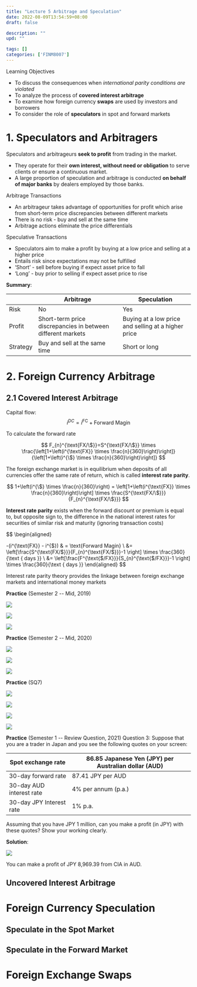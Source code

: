 ```yaml
---
title: "Lecture 5 Arbitrage and Speculation"
date: 2022-08-09T13:54:59+08:00
draft: false

description: ""
upd: ""

tags: []
categories: ['FINM8007']
---
```


Learning Objectives

- To discuss the consequences when *international parity conditions are violated*
- To analyze the process of **covered interest arbitrage**
- To examine how foreign currency **swaps** are used by investors and borrowers
- To consider the role of **speculators** in spot and forward markets

<!--more-->

# 1. Speculators and Arbitragers

Speculators and arbitrageurs **seek to profit** from trading in the market.

- They operate for their **own interest, without need or obligation** to serve clients or ensure a continuous market.
- A large proportion of speculation and arbitrage is conducted **on behalf of major banks** by dealers employed by those banks.

Arbitrage Transactions

- An arbitrageur takes advantage of opportunities for profit which arise from short-term price discrepancies between different markets
- There is no risk - buy and sell at the same time
- Arbitrage actions eliminate the price differentials

Speculative Transactions

- Speculators aim to make a profit by buying at a low price and selling at a higher price
- Entails risk since expectations may not be fulfilled
- ‘Short’ - sell before buying if expect asset price to fall
- ‘Long’ - buy prior to selling if expect asset price to rise

**Summary**:

|          | Arbitrage                                                   | Speculation                                         |
| -------- | ----------------------------------------------------------- | --------------------------------------------------- |
| Risk     | No                                                          | Yes                                                 |
| Profit   | Short-term price discrepancies in between different markets | Buying at a low price and selling at a higher price |
| Strategy | Buy and sell at the same time                               | Short or long                                       |


# 2. Foreign Currency Arbitrage

## 2.1 Covered Interest Arbitrage

Capital flow:
$$
i^{DC} = i^{\text{FC}} + \text{Forward Magin}
$$

To calculate the forward rate

$$
F_{n}^{\text{FX/\$}}=S^{\text{FX/\$}} \times \frac{\left[1+\left(i^{\text{FX}} \times \frac{n}{360}\right)\right]}{\left[1+\left(i^{\$} \times \frac{n}{360}\right)\right]}
$$

The foreign exchange market is in equilibrium when deposits of all currencies offer the same rate of return, which is called **interest rate parity**.

$$
1+\left(i^{\$} \times \frac{n}{360}\right) = \left[1+\left(i^{\text{FX}} \times \frac{n}{360}\right)\right] \times \frac{S^{\text{FX/\$}}}{F_{n}^{\text{FX/\$}}}
$$



**Interest rate parity** exists when the forward discount or premium is equal to, but opposite sign to, the difference in the national interest rates for securities of similar risk and maturity (ignoring transaction costs)

$$
\begin{aligned}

-(i^{\text{FX}} - i^{\$}) & =   \text{Forward Magin} 
\\
&=  \left[\frac{S^{\text{FX/\$}}}{F_{n}^{\text{FX/\$}}}-1 \right] \times \frac{360}{\text { days }} \\
&=  \left[\frac{F^{\text{\$/FX}}}{S_{n}^{\text{\$/FX}}}-1 \right] \times \frac{360}{\text { days }}
\end{aligned}
$$


Interest rate parity theory provides the linkage between foreign exchange markets and international money markets

**Practice** (Semester 2 -- Mid, 2019)

![](img/L5ArbitrageandSpeculation.en_2022-08-09-17-09-53.png)

![](img/L5ArbitrageandSpeculation.en_2022-08-09-17-10-51.png)

![](img/L5ArbitrageandSpeculation.en_2022-08-09-17-11-04.png)


**Practice** (Semester 2 -- Mid, 2020)

![](img/L5ArbitrageandSpeculation.en_2022-08-09-17-25-23.png)

![](img/L5ArbitrageandSpeculation.en_2022-08-09-17-26-35.png)

![](img/L5ArbitrageandSpeculation.en_2022-08-09-17-27-32.png)

**Practice** (SQ7)

![](img/L5ArbitrageandSpeculation.en_2022-08-09-18-38-30.png)

![](img/L5ArbitrageandSpeculation.en_2022-08-09-18-39-06.png)

![](img/L5ArbitrageandSpeculation.en_2022-08-09-18-39-14.png)

![](img/L5ArbitrageandSpeculation.en_2022-08-09-18-39-23.png)

**Practice** (Semester 1 -- Review Question, 2021) Question 3: Suppose that you are a trader in Japan and you see the following quotes on your screen:

| Spot exchange rate       | 86.85 Japanese Yen (JPY) per Australian dollar (AUD) |
| ------------------------ | ---------------------------------------------------- |
| 30-day forward rate      | 87.41 JPY per AUD                                    |
| 30-day AUD interest rate | 4% per annum (p.a.)                                  |
| 30-day JPY Interest rate | 1% p.a.                                              |

Assuming that you have JPY 1 million, can you make a profit (in JPY) with these quotes? Show your working clearly.

**Solution**:

![](img/L5ArbitrageandSpeculation.en_2022-08-09-18-10-11.png)

You can make a profit of JPY 8,969.39 from CIA in AUD.

## Uncovered Interest Arbitrage

# Foreign Currency Speculation

## Speculate in the Spot Market

## Speculate in the Forward Market

# Foreign Exchange Swaps